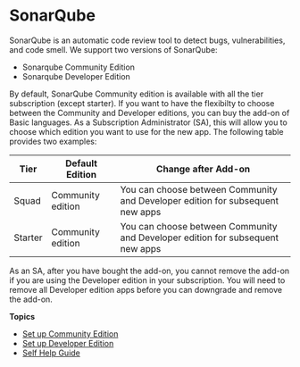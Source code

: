 # SonarQube

SonarQube is an automatic code review tool to detect bugs, vulnerabilities, and code smell. We support two versions of SonarQube:
- Sonarqube Community Edition
- Sonarqube Developer Edition

By default, SonarQube Community edition is available with all the tier subscription (except starter). If you want to have the flexibilty to choose between the Community and Developer editions, you can buy the add-on of Basic languages. As a Subscription Administrator (SA), this will allow you to choose which edition you want to use for the new app. The following table provides two examples:  

|**Tier**|**Default Edition**|**Change after Add-on**|
|---|---|---|
|Squad|Community edition|You can choose between Community and Developer edition for subsequent new apps|
|Starter|Community edition|You can choose between Community and Developer edition for subsequent new apps|

As an SA, after you have bought the add-on, you cannot remove the add-on if you are using the Developer edition in your subscription. You will need to remove all Developer edition apps before you can downgrade and remove the add-on. 

**Topics**  

- [Set up Community Edition](sonarqube-set-up-community-edition)
- [Set up Developer Edition](sonarqube-set-up-developer-edition)
- [Self Help Guide](sonarqube-self-help-guide)
